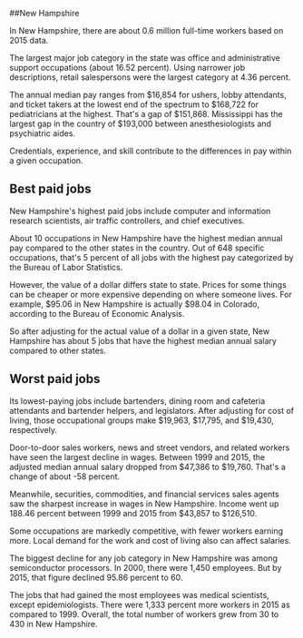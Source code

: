 

##New Hampshire

In New Hampshire, there are about 0.6 million full-time workers based on 2015 data.

The largest major job category in the state was <span class='occ_title_em'>office and administrative support occupations</span> (about 16.52 percent). Using narrower job descriptions, <span class='occ_title_em'>retail salespersons</span> were the largest category at 4.36 percent.
               
The annual median pay ranges from $16,854 for <span class='occ_title_em'>ushers, lobby attendants, and ticket takers</span> at the lowest end of the spectrum to  $168,722 for <span class='occ_title_em'>pediatricians</span> at the highest. That's a gap of $151,868. Mississippi has the largest gap in the country of $193,000 between <span class='occ_title_em'>anesthesiologists and psychiatric aides</span>.
          
Credentials, experience, and skill contribute to the differences in pay within a given occupation.

## Best paid jobs
New Hampshire's highest paid jobs include <span class='occ_title_em'>computer and information research scientists, air traffic controllers</span>, and <span class='occ_title_em'>chief executives</span>.
               
About 10 occupations in New Hampshire have the highest median annual pay compared to the other states in the country. Out of 648 specific occupations, that's 5 percent of all jobs with the highest pay categorized by the Bureau of Labor Statistics.
               
However, the value of a dollar differs state to state. Prices for some things can be cheaper or more expensive depending on where someone lives. For example, $95.06 in New Hampshire is actually $98.04 in Colorado, according to the Bureau of Economic Analysis.
               
So after adjusting for the actual value of a dollar in a given state, New Hampshire has about 5 jobs that have the highest median annual salary compared to other states.
               
## Worst paid jobs

Its lowest-paying jobs include <span class='occ_title_em'>bartenders</span>, <span class='occ_title_em'>dining room and cafeteria attendants and bartender helpers</span>, and <span class='occ_title_em'>legislators</span>. After adjusting for cost of living, those occupational groups make $19,963,  $17,795, and  $19,430, respectively.
               
<span class='occ_title_em'>Door-to-door sales workers, news and street vendors, and related workers</span> have seen the largest decline in wages. Between 1999 and 2015, the adjusted median annual salary dropped from $47,386 to $19,760. That's a change of about -58 percent.
               
Meanwhile, <span class='occ_title_em'>securities, commodities, and financial services sales agents</span> saw the sharpest increase in wages in New Hampshire. Income went up 188.46 percent between 1999 and 2015 from $43,857 to $126,510.

Some occupations are markedly competitive, with fewer workers earning more. Local demand for the work and cost of living also can affect salaries.

            
The biggest decline for any job category in New Hampshire was among <span class='occ_title_em'>semiconductor processors</span>. In 2000, there were 1,450 employees. But by 2015, that figure declined 95.86 percent to 60. 
               
The jobs that had gained the most employees was medical scientists, except epidemiologists. There were 1,333 percent more workers in 2015 as compared to 1999. Overall, the total number of workers grew from 30 to 430 in New Hampshire.
